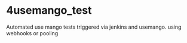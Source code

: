 # 4usemango_test
Automated use mango tests triggered via jenkins and usemango.
using webhooks or pooling

